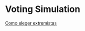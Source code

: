 # Voting Simulation

[Como eleger extremistas](https://amigoricardo.medium.com/como-eleger-extremistas-8d4ee68ed4e1)

